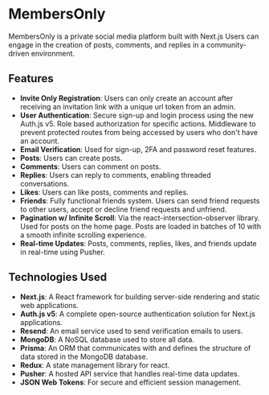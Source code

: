# MembersOnly

MembersOnly is a private social media platform built with Next.js Users can engage in the creation of posts, comments, and replies in a community-driven environment.

## Features

- **Invite Only Registration**: Users can only create an account after receiving an invitation link with a unique url token from an admin.
- **User Authentication**: Secure sign-up and login process using the new Auth.js v5. Role based authorization for specific actions. Middleware to prevent protected routes from being accessed by users who don't have an account.
- **Email Verification**: Used for sign-up, 2FA and password reset features.
- **Posts**: Users can create posts.
- **Comments**: Users can comment on posts.
- **Replies**: Users can reply to comments, enabling threaded conversations.
- **Likes**: Users can like posts, comments and replies.
- **Friends**: Fully functional friends system. Users can send friend requests to other users, accept or decline friend requests and unfriend. 
- **Pagination w/ Infinite Scroll**: Via the react-intersection-observer library. Used for posts on the home page. Posts are loaded in batches of 10 with a smooth infinite scrolling experience.
- **Real-time Updates**: Posts, comments, replies, likes, and friends update in real-time using Pusher.

## Technologies Used

- **Next.js**: A React framework for building server-side rendering and static web applications.
- **Auth.js v5**: A complete open-source authentication solution for Next.js applications.
- **Resend**: An email service used to send verification emails to users.
- **MongoDB**: A NoSQL database used to store all data.
- **Prisma**: An ORM that communicates with and defines the structure of data stored in the MongoDB database.
- **Redux**: A state management library for react.
- **Pusher**: A hosted API service that handles real-time data updates.
- **JSON Web Tokens**: For secure and efficient session management.


